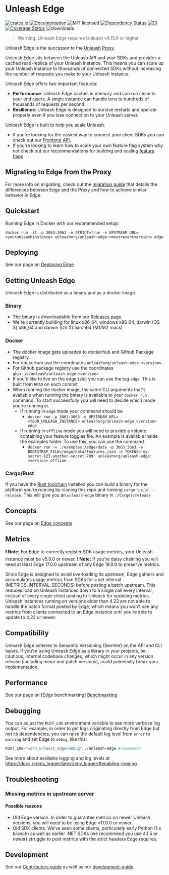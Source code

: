 # Unleash Edge

[![crates.io](https://img.shields.io/crates/v/unleash-edge?label=latest)](https://crates.io/crates/unleash-edge)
[![Documentation](https://docs.rs/unleash-edge/badge.svg?version=latest)](https://docs.rs/unleash-edge/latest)
![MIT licensed](https://img.shields.io/crates/l/unleash-edge.svg)
[![Dependency Status](https://deps.rs/crate/unleash-edge/19.2.0/status.svg)](https://deps.rs/crate/unleash-edge/19.2.0)
[![CI](https://github.com/Unleash/unleash-edge/actions/workflows/test-with-coverage.yaml/badge.svg)](https://github.com/Unleash/unleash-edge/actions/workflows/test-with-coverage.yaml)
[![Coverage Status](https://coveralls.io/repos/github/Unleash/unleash-edge/badge.svg?branch=main)](https://coveralls.io/github/Unleash/unleash-edge?branch=main)
![downloads](https://img.shields.io/crates/d/unleash-edge.svg)

> Warning: Unleash Edge requires Unleash v4.15.0 or higher

Unleash Edge is the successor to the [Unleash Proxy](https://docs.getunleash.io/how-to/how-to-run-the-unleash-proxy).

Unleash Edge sits between the Unleash API and your SDKs and provides a cached read-replica of your Unleash instance.
This means you can scale up your Unleash instance to thousands of connected SDKs without increasing the number of
requests you make to your Unleash instance.

Unleash Edge offers two important features:

- **Performance**: Unleash Edge caches in memory and can run close to your end-users. A single instance can handle tens
  to hundreds of thousands of requests per second.
- **Resilience**: Unleash Edge is designed to survive restarts and operate properly even if you lose connection to your
  Unleash server.

Unleash Edge is built to help you scale Unleash.

* If you're looking for the easiest way to connect your client SDKs you can check out
  our [Frontend API](https://docs.getunleash.io/reference/front-end-api).
* If you're looking to learn how to scale your own feature flag system why not check out our recommendations for
  building and scaling [feature flags](https://docs.getunleash.io/topics/feature-flags/feature-flag-best-practices)

## Migrating to Edge from the Proxy

For more info on migrating, check out the [migration guide](./migration-guide.md) that details the differences between
Edge and the Proxy and how to achieve similar behavior in Edge.

## Quickstart

Running Edge in Docker with our recommended setup:

```shell
docker run -it -p 3063:3063 -e STRICT=true -e UPSTREAM_URL=<yourunleashinstance> unleashorg/unleash-edge:<mostrecentversion> edge
```

## Deploying

See our page on [Deploying Edge](./docs/deploying.md)

## Getting Unleash Edge

Unleash Edge is distributed as a binary and as a docker image.

### Binary

- The binary is downloadable from our [Releases page](https://github.com/Unleash/unleash-edge/releases/latest).
- We're currently building for linux x86_64, windows x86_64, darwin (OS X) x86_64 and darwin (OS X) aarch64 (M1/M2 macs)

### Docker

- The docker image gets uploaded to dockerhub and Github Package registry.
- For dockerhub use the coordinates `unleashorg/unleash-edge:<version>`.
- For Github package registry use the coordinates `ghpr.io/unleash/unleash-edge:<version>`
- If you'd like to live on the edge (sic) you can use the tag `edge`. This is built from `HEAD` on each commit
- When running the docker image, the same CLI arguments that's available when running the binary is available to
  your `docker run` command. To start successfully you will need to decide which mode you're running in.
    - If running in `edge` mode your command should be
        - `docker run -p 3063:3063 -e UPSTREAM_URL=<YOUR_UNLEASH_INSTANCE> unleashorg/unleash-edge:<version> edge`
    - If running in `offline` mode you will need to provide a volume containing your feature toggles file. An example is
      available inside the examples folder. To use this, you can use the command
        - `docker run -v ./examples:/edge/data -p 3063:3063 -e BOOTSTRAP_FILE=/edge/data/features.json -e TOKENS='my-secret-123,another-secret-789' unleashorg/unleash-edge:<version> offline`

### Cargo/Rust

If you have the [Rust toolchain](https://rustup.rs) installed you can build a binary for the platform you're running by
cloning this repo and running `cargo build --release`. This will give you an `unleash-edge` binary in `./target/release`

## Concepts

See our page on [Edge concepts](./docs/concepts.md)

## Metrics

**❗ Note:** For Edge to correctly register SDK usage metrics, your Unleash instance must be v5.9.0 or newer.
**! Note:** If you're daisy chaining you will need at least Edge 17.0.0 upstream of any Edge 19.0.0 to preserve metrics.

Since Edge is designed to avoid overloading its upstream, Edge gathers and accumulates usage metrics from SDKs for a set
interval (METRICS_INTERVAL_SECONDS) before posting a batch upstream.
This reduces load on Unleash instances down to a single call every interval, instead of every single client posting to
Unleash for updating metrics.
Unleash instances running on versions older than 4.22 are not able to handle the batch format posted by Edge, which
means you won't see any metrics from clients connected to an Edge instance until you're able to update to 4.22 or newer.

## Compatibility

Unleash Edge adheres to Semantic Versioning (SemVer) on the API and CLI layers. If you're using Unleash Edge as a
library in your projects, be cautious, internal codebase changes, which might occur in any version release (including
minor and patch versions), could potentially break your implementation.

## Performance

See our page on [Edge benchmarking] [Benchmarking](./docs/benchmarking.md)

## Debugging

You can adjust the `RUST_LOG` environment variable to see more verbose log output. For example, in order to get logs
originating directly from Edge but not its dependencies, you can raise the default log level from `error` to `warning`
and set Edge to `debug`, like this:

```sh
RUST_LOG="warn,unleash_edge=debug" ./unleash-edge #<command>
```

See more about available logging and log levels at https://docs.rs/env_logger/latest/env_logger/#enabling-logging

## Troubleshooting

### Missing metrics in upstream server

#### Possible reasons

- Old Edge version. In order to guarantee metrics on newer Unleash versions, you will need to be using Edge v17.0.0 or
  newer
- Old SDK clients. We've seen some clients, particularly early Python (1.x branch) as well as earlier .NET SDKs (we
  recommend you use 4.1.5 or newer) struggle to post metrics with the strict headers Edge requires.

## Development

See our [Contributors guide](./CONTRIBUTING.md) as well as our [development-guide](./development-guide.md)
